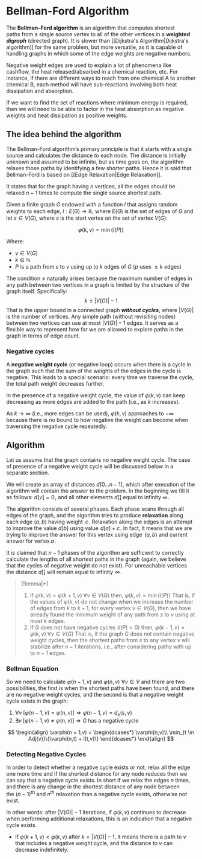 # Bellman-Ford Algorithm

The **Bellman–Ford algorithm** is an algorithm that computes shortest paths from a single source vertex to all of the other vertices in a **weighted *digraph*** (directed graph). It is slower than [[Dijkstra's Algorithm|Dijkstra's algorithm]] for the same problem, but more versatile, as it is capable of handling graphs in which some of the edge weights are negative numbers.

Negative weight edges are used to explain a lot of phenomena like cashflow, the heat released/absorbed in a chemical reaction, etc.
For instance, if there are different ways to reach from one chemical A to another chemical B, each method will have sub-reactions involving both heat dissipation and absorption.

If we want to find the set of reactions where minimum energy is required, then we will need to be able to factor in the heat absorption as negative weights and heat dissipation as positive weights.


## **The idea behind the algorithm**
The Bellman-Ford algorithm’s primary principle is that it starts with a single source and calculates the distance to each node. The distance is initially unknown and assumed to be infinite, but as time goes on, the algorithm relaxes those paths by identifying a few shorter paths. Hence it is said that Bellman-Ford is based on [[Edge Relaxation|Edge Relaxation]].

It states that for the graph having $n$ vertices, all the edges should be relaxed $n-1$ times to compute the single source shortest path.

Given a finite graph $G$ endowed with a function $l$ that assigns random weights to each edge, $l: E(G) \rightarrow \mathbb{R}$, where $E(G)$ is the set of edges of $G$ and let $s \in V(G)$, where $s$ is the start vertex on the set of vertex $V(G)$:

$$\varphi(k, v) = \min\{l(P)\}$$

Where: 
- $v \in V(G)$
- $k \in \mathbb{N}$
- $P$ is a path from $s$ to $v$ using up to $k$ edges of $G$ ($p$ uses $\le k$ edges)

The condition $\le$ naturally arises because the maximum number of edges in any path between two vertices in a graph is limited by the structure of the graph itself. Specifically: $$k \leq |V(G)| - 1$$That is the upper bound in a connected graph ***without cycles***, where $|V(G)|$ is the number of vertices. Any simple path (without revisiting nodes) between two vertices can use at most $|V(G)| - 1$ edges. It serves as a flexible way to represent how far we are allowed to explore paths in the graph in terms of edge count.

### **Negative cycles**
A **negative weight cycle** (or negative loop) occurs when there is a cycle in the graph such that the sum of the weights of the edges in the cycle is negative. This leads to a special scenario: every time we traverse the cycle, the total path weight decreases further.

In the presence of a negative weight cycle, the value of $\varphi(k, v)$ can keep decreasing as more edges are added to the path (i.e., as $k$ increases).

As $k \to \infty$ (i.e., more edges can be used), $\varphi(k, v)$ approaches to $-\infty$ because there is no bound to how negative the weight can become when traversing the negative cycle repeatedly.




## **Algorithm**
Let us assume that the graph contains no negative weight cycle. The case of presence of a negative weight cycle will be discussed below in a separate section.

We will create an array of distances $d[0 \ldots n-1]$, which after execution of the algorithm will contain the answer to the problem. In the beginning we fill it as follows: $d[v] = 0$ , and all other elements $d[ ]$ equal to infinity $\infty$ .

The algorithm consists of several phases. Each phase scans through all edges of the graph, and the algorithm tries to produce **relaxation** along each edge $(a,b)$ having weight   $c$ . Relaxation along the edges is an attempt to improve the value $d[b]$ using value  $d[a] + c$ . In fact, it means that we are trying to improve the answer for this vertex using edge   $(a,b)$ and current answer for vertex  $a$ .

It is claimed that $n-1$ phases of the algorithm are sufficient to correctly calculate the lengths of all shortest paths in the graph (again, we believe that the cycles of negative weight do not exist). For unreachable vertices the distance $d[ ]$ will remain equal to infinity  $\infty$ .

> [!lemma|*]
> 1) If $\varphi(k, v) = \varphi(k+1, v) \; \forall v \in V(G)$  then, $\varphi(k, v) = \min\{l(P)\}$
>    That is, if the values of $\varphi(k, v)$ do not change when we increase the number of edges from $k$ to $k+1$, for every vertex $v \in V(G)$, then we have already found the minimum weight of any path from $s$ to $v$ using at most $k$ edges.
> 2) If $G$ does not have negative cycles ($l(P) < 0$) then, $\varphi(k-1, v) = \varphi(k, v) \; \forall v \in V(G)$
>    That is, if the graph $G$ does not contain negative weight cycles, then the shortest paths from $s$ to any vertex $v$ will stabilize after $n−1$ iterations, i.e., after considering paths with up to $n−1$ edges.

### **Bellman Equation**

So we need to calculate $\varphi(n-1,v)$ and $\varphi(n,v)$ $\forall v \in V$ and there are two possibilities, the first is when the shortest paths have been found, and there are no negative weight cycles, and the second is that a negative weight cycle exists in the graph:

1) $\forall v \; [\varphi(n-1, v) = \varphi(n,v)] \Rightarrow \varphi(n-1,v) = d_e(s,v)$
2) $\exists v \;[\varphi(n-1,v)\ne \varphi(n,v)]\Rightarrow G \;\text{has a negative cycle}$

$$
 \begin{align}
    \varphi(n + 1,v) = \begin{dcases*}
        \varphi(n,v)\\
        \min_{t \in Adj(v)}\{\varphi(n,t) + l(t,v)\}
        \end{dcases*}
  \end{align}
  $$


### **Detecting Negative Cycles**
In order to detect whether a negative cycle exists or not, relax all the edge one more time and if the shortest distance for any node reduces then we can say that a negative cycle exists. In short if we relax the edges $n$ times, and there is any change in the shortest distance of any node between the ${(n-1)}^\text{th}$ and $n^{th}$ relaxation than a negative cycle exists, otherwise not exist.

In other words: after $|V(G)| - 1$ iterations, if $\varphi(k, v)$ continues to decrease when performing additional relaxations, this is an indication that a negative cycle exists.
- If $\varphi(k+1, v) < \varphi(k, v)$ after $k = |V(G)| - 1$, it means there is a path to $v$ that includes a negative weight cycle, and the distance to $v$ can decrease indefinitely.